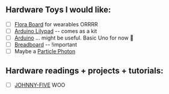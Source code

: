 ## Hardware Toys I would like:

- [ ] [Flora Board](https://www.adafruit.com/products/1405) for wearables 
ORRRR
- [ ] [Arduino Lilypad](https://www.sparkfun.com/products/11201) -- comes as a kit
- [ ] [Arduino](https://www.arduino.cc/en/Main/ArduinoBoardUno) ... might be useful. Basic Uno for now :information_desk_person:
- [ ] [Breadboard](https://www.sparkfun.com/products/12002) -- !important
- [ ] Maybe a [Particle Photon](https://store.particle.io/)

## Hardware readings + projects + tutorials:

- [ ] [JOHNNY-FIVE](http://johnny-five.io/) WOO
